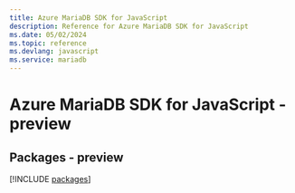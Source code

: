 ```yaml
---
title: Azure MariaDB SDK for JavaScript
description: Reference for Azure MariaDB SDK for JavaScript
ms.date: 05/02/2024
ms.topic: reference
ms.devlang: javascript
ms.service: mariadb
---
```

# Azure MariaDB SDK for JavaScript - preview
## Packages - preview
[!INCLUDE [packages](mariadb-index.md)]